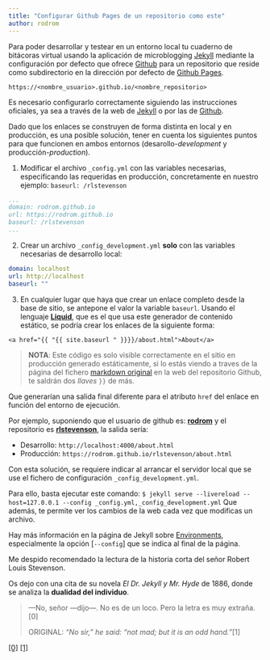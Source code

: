 ```yaml
---
title: "Configurar Github Pages de un repositorio como este"
author: rodrom
---
```


Para poder desarrollar y testear en un entorno local tu cuaderno de bitácoras virtual
usando la aplicación de microblogging [Jekyll](https://jekyllrb.com/) mediante la configuración
por defecto que ofrece [Github](https://github.com) para un repositorio que reside como subdirectorio en
la dirección por defecto de [Github Pages](https://docs.github.com/en/pages).

`https://<nombre_usuario>.github.io/<nombre_repositorio>`

Es necesario configurarlo correctamente siguiendo las instrucciones oficiales, ya sea a través
de la web de [Jekyll](https://jekyllrb.com/docs/) o por las de [Github](https://docs.github.com/en/pages/quickstart).

Dado que los enlaces se construyen de forma distinta en local y en producción, es una posible solución, tener en cuenta los
siguientes puntos para que funcionen en ambos entornos (desarollo-*development* y producción-*production*).

1. Modificar el archivo `_config.yml` con las variables necesarias, especificando las requeridas en producción, concretamente en nuestro ejemplo: `baseurl: /rlstevenson`
```yml
...
domain: rodrom.github.io
url: https://rodrom.github.io
baseurl: /rlstevenson 
...
```

2. Crear un archivo `_config_development.yml` **solo** con las variables necesarias de desarrollo local:
```yml
domain: localhost
url: http://localhost
baseurl: ""
```

3. En cualquier lugar que haya que crear un enlace completo desde la base de sitio, se antepone el valor la variable `baseurl`.
Usando el lenguaje [**Liquid**](https://shopify.github.io/liquid/), que es el que usa este generador de contenido estático,
se podría crear los enlaces de la siguiente forma:

```Liquid
<a href="{{ "{{ site.baseurl " }}}}/about.html">About</a>
```
> **NOTA**: Este código es solo visible correctamente en el sitio en producción generado estáticamente, si lo estás viendo a traves de la página del fichero [markdown original](https://github.com/rodrom/rlstevenson/blob/master/_posts/2023-05-07-github-pages.md) en la web del repositorio Github, te saldrán dos *llaves* `}}` de más.

Que generarían una salida final diferente para el atributo `href` del enlace en función del entorno de ejecución.

Por ejemplo, suponiendo que el usuario de github es: [**rodrom**](https://github.com/rodrom) y el repositorio es [**rlstevenson**](https://github.com/rodrom/rlstevenson), la salida sería:

- Desarrollo: `http://localhost:4000/about.html`
- Producción: `https://rodrom.github.io/rlstevenson/about.html`

Con esta solución, se requiere indicar al arrancar el servidor local que se use el fichero de configuración `_config_development.yml`.

Para ello, basta ejecutar este comando:
`$ jekyll serve --livereload --host=127.0.0.1 --config _config.yml,_config_development.yml`
Que además, te permite ver los cambios de la web cada vez que modificas un archivo.

Hay más información en la página de Jekyll sobre [Environments](https://jekyllrb.com/docs/configuration/environments/), especialmente la opción [`--config`] que se indica al final de la página.

Me despido recomendado la lectura de la historia corta del señor Robert Louis Stevenson.

Os dejo con una cita de su novela *El Dr. Jekyll y Mr. Hyde* de 1886, donde se analiza la **dualidad del individuo**.

> —No, señor —dijo—. No es de un loco. Pero la letra es muy extraña.[0]
>
> ORIGINAL: *“No sir,” he said: “not mad; but it is an odd hand.”*[1]

[\[0\]](https://es.wikisource.org/wiki/El_caso_extra%C3%B1o_del_doctor_Jekyll/V)
[\[1\]](https://www.gutenberg.org/cache/epub/43/pg43-images.html#chap04)